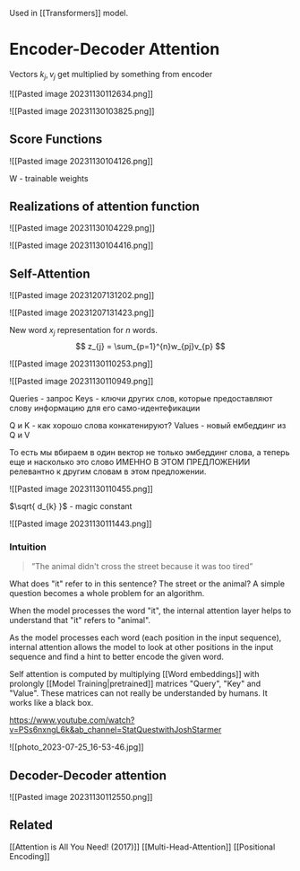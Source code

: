 Used in [[Transformers]] model.

# Encoder-Decoder Attention
Vectors $k_{j}, v_{j}$ get multiplied by something from encoder

![[Pasted image 20231130112634.png]]

![[Pasted image 20231130103825.png]]


## Score Functions
![[Pasted image 20231130104126.png]]

W - trainable weights

## Realizations of attention function
![[Pasted image 20231130104229.png]]

![[Pasted image 20231130104416.png]]
## Self-Attention
![[Pasted image 20231207131202.png]]

![[Pasted image 20231207131423.png]]

New word $x_{j}$ representation for $n$ words.
$$
z_{j} = \sum_{p=1}^{n}w_{pj}v_{p}
$$

![[Pasted image 20231130110253.png]]

![[Pasted image 20231130110949.png]]

Queries - запрос 
Keys - ключи других слов, которые предоставляют слову информацию для его само-идентефикации 

Q и K - как хорошо слова конкатенируют? 
Values - новый ембеддинг из Q и V

То есть мы вбираем в один вектор не только эмбеддинг слова, а теперь еще и насколько это слово ИМЕННО В ЭТОМ ПРЕДЛОЖЕНИИ релевантно к другим словам в этом предложении.

![[Pasted image 20231130110455.png]]

$\sqrt{ d_{k} }$ - magic constant

![[Pasted image 20231130111443.png]]




### Intuition
> ”The animal didn't cross the street because it was too tired”

 What does "it" refer to in this sentence? The street or the animal? A simple question becomes a whole problem for an algorithm. 

When the model processes the word "it", the internal attention layer helps to understand that "it" refers to "animal". 

As the model processes each word (each position in the input sequence), internal attention allows the model to look at other positions in the input sequence and find a hint to better encode the given word.

Self attention is computed by multiplying [[Word embeddings]] with prolongly [[Model Training|pretrained]]
matrices "Query", "Key" and "Value". These matrices can not really be understanded by humans. It works like a black box.

https://www.youtube.com/watch?v=PSs6nxngL6k&ab_channel=StatQuestwithJoshStarmer

![[photo_2023-07-25_16-53-46.jpg]]

## Decoder-Decoder attention
![[Pasted image 20231130112550.png]]



## Related
[[Attention is All You Need! (2017)]]
[[Multi-Head-Attention]]
[[Positional Encoding]]
